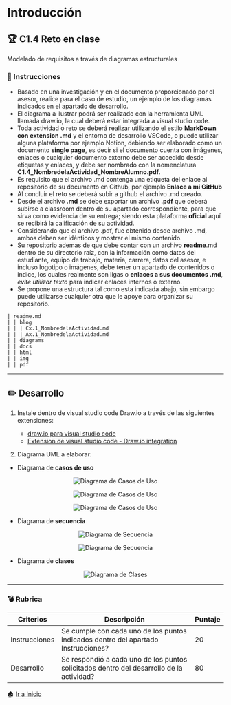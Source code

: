# Introducción

## :trophy: C1.4 Reto en clase

Modelado de requisitos a través de diagramas estructurales

### :blue_book: Instrucciones

- Basado en una investigación y en el documento proporcionado por el asesor, realice para el caso de estudio, un ejemplo de los diagramas indicados en el apartado de desarrollo.
- El diagrama a ilustrar podrá ser realizado con la herramienta UML llamada draw.<span>io, la cual deberá estar integrada a visual studio code.
- Toda actividad o reto se deberá realizar utilizando el estilo **MarkDown con extension .md** y el entorno de desarrollo VSCode, o puede utilizar alguna plataforma por ejemplo Notion, debiendo ser elaborado como un documento **single page**, es decir si el documento cuenta con imágenes, enlaces o cualquier documento externo debe ser accedido desde etiquetas y enlaces, y debe ser nombrado con la nomenclatura **C1.4_NombredelaActividad_NombreAlumno.pdf**.
- Es requisito que el archivo .md contenga una etiqueta del enlace al repositorio de su documento en Github, por ejemplo **Enlace a mi GitHub**
- Al concluir el reto se deberá subir a github el archivo .md creado.
- Desde el archivo **.md** se debe exportar un archivo **.pdf** que deberá subirse a classroom dentro de su apartado correspondiente, para que sirva como evidencia de su entrega; siendo esta plataforma **oficial** aquí se recibirá la calificación de su actividad.
- Considerando que el archivo .pdf, fue obtenido desde archivo .md, ambos deben ser idénticos y mostrar el mismo contenido.
- Su repositorio ademas de que debe contar con un archivo **readme**.md dentro de su directorio raíz, con la información como datos del estudiante, equipo de trabajo, materia, carrera, datos del asesor, e incluso logotipo o imágenes, debe tener un apartado de contenidos o indice, los cuales realmente son ligas o **enlaces a sus documentos .md**, _evite utilizar texto_ para indicar enlaces internos o externo.
- Se propone una estructura tal como esta indicada abajo, sin embargo puede utilizarse cualquier otra que le apoye para organizar su repositorio.

```
| readme.md
| | blog
| | | Cx.1_NombredelaActividad.md
| | | Ax.1_NombredelaActividad.md
| | diagrams
| | docs
| | html
| | img
| | pdf    
```

___

## :pencil2: Desarrollo

1. Instale dentro de visual studio code Draw.<span>io a través de las siguientes extensiones:
    - [draw.io para visual studio code](https://marketplace.visualstudio.com/items?itemName=hediet.vscode-drawio "draw.io para visual studio code")
    - [Extension de visual studio code - Draw.io integration](https://www.youtube.com/watch?v=Y47ZlxoDWNI "Extension de visual studio code - Draw.io integration")

2. Diagrama UML a elaborar:
- Diagrama de **casos de uso**

<p align="center">
    <img alt="Diagrama de Casos de Uso" src="https://raw.githubusercontent.com/edgarcastillo17/avscastillo/main/diagrams/C1.4_UML_Casos_de_uso_secuencia_clases/C1.4_CasosDeUso_1.png">
</p>

<p align="center">
    <img alt="Diagrama de Casos de Uso" src="https://raw.githubusercontent.com/edgarcastillo17/avscastillo/main/diagrams/C1.4_UML_Casos_de_uso_secuencia_clases/C1.4_CasosDeUso_2.png">
</p>

<p align="center">
    <img alt="Diagrama de Casos de Uso" src="https://raw.githubusercontent.com/edgarcastillo17/avscastillo/main/diagrams/C1.4_UML_Casos_de_uso_secuencia_clases/C1.4_CasosDeUso_3.png">
</p>

- Diagrama de **secuencia**

<p align="center">
    <img alt="Diagrama de Secuencia" src="https://raw.githubusercontent.com/edgarcastillo17/avscastillo/main/diagrams/C1.4_UML_Casos_de_uso_secuencia_clases/C1.4_Secuencia_1.png">
</p>

<p align="center">
    <img alt="Diagrama de Secuencia" src="https://raw.githubusercontent.com/edgarcastillo17/avscastillo/main/diagrams/C1.4_UML_Casos_de_uso_secuencia_clases/C1.4_Secuencia_2.png">
</p>

- Diagrama de **clases**

<p align="center">
    <img alt="Diagrama de Clases" src="https://raw.githubusercontent.com/edgarcastillo17/avscastillo/main/diagrams/C1.4_UML_Casos_de_uso_secuencia_clases/C1.4_Clases.png">
</p>

___

### :bomb: Rubrica

| Criterios     | Descripción                                                                                  | Puntaje |
| ------------- | -------------------------------------------------------------------------------------------- | ------- |
| Instrucciones | Se cumple con cada uno de los puntos indicados dentro del apartado Instrucciones?            | 20 |
| Desarrollo    | Se respondió a cada uno de los puntos solicitados dentro del desarrollo de la actividad?     | 80      |

:house: [Ir a Inicio](https://github.com/edgarcastillo17/avscastillo)